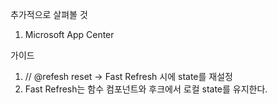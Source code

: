 추가적으로 살펴볼 것
1. Microsoft App Center
  

가이드

1. // @refesh reset -> Fast Refresh 시에 state를 재설정
2. Fast Refresh는 함수 컴포넌트와 후크에서 로컬 state를 유지한다.